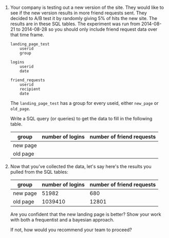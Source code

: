 1. Your company is testing out a new version of the site. They would like to see if the new version results in more friend requests sent. They decided to A/B test it by randomly giving 5% of hits the new site. The results are in these SQL tables. The experiment was run from 2014-08-21 to 2014-08-28 so you should only include friend request data over that time frame.

    ```
    landing_page_test
        userid
        group

    logins
        userid
        date

    friend_requests
        userid
        recipient
        date
    ```

    The `landing_page_test` has a group for every useid, either `new_page` or `old_page`.

    Write a SQL query (or queries) to get the data to fill in the following table.

    |    group | number of logins | number of friend requests |
    | -------- | ---------------- | ------------------------- |
    | new page |                  |                           |
    | old page |                  |                           |



2. Now that you've collected the data, let's say here's the results you pulled from the SQL tables:

    |    group | number of logins | number of friend requests |
    | -------- | ---------------- | ------------------------- |
    | new page |            51982 |                       680 |
    | old page |          1039410 |                     12801 |


    Are you confident that the new landing page is better? Show your work with both a frequentist and a bayesian approach.

    If not, how would you recommend your team to proceed?

